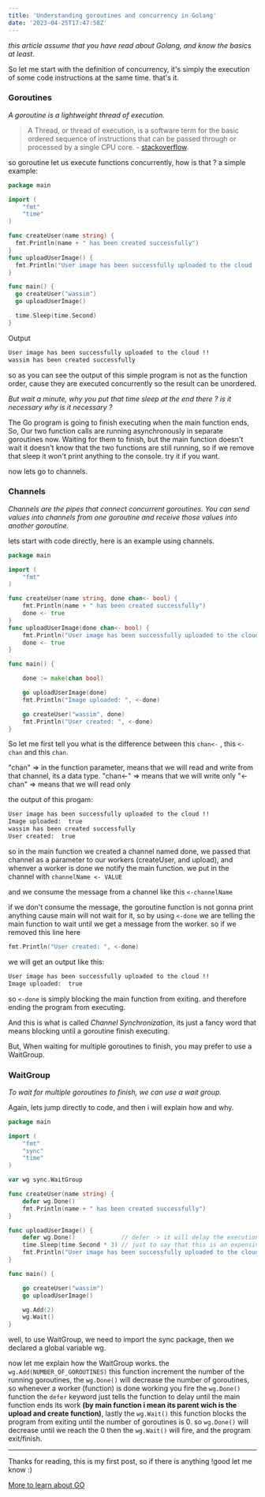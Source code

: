 ```yaml
---
title: 'Understanding goroutines and concurrency in Golang'
date: '2023-04-25T17:47:58Z'
---
```


*this article assume that you have read about Golang, and know the basics at least.*

So let me start with the definition of concurrency,
it's simply the execution of some code instructions at the same time. that's it.

### Goroutines
*A goroutine is a lightweight thread of execution.*

> A Thread, or thread of execution, is a software term for the basic ordered sequence of instructions that can be passed through or processed by a single CPU core. - [stackoverflow](https://stackoverflow.com/questions/5201852/what-is-a-thread-really).

so goroutine let us execute functions concurrently, how is that ?
a simple example:
```go
package main

import (
	"fmt"
	"time"
)

func createUser(name string) {
  fmt.Println(name + " has been created successfully")
}
func uploadUserImage() {
  fmt.Println("User image has been successfully uploaded to the cloud !!")
}

func main() {
  go createUser("wassim")
  go uploadUserImage()

  time.Sleep(time.Second)
}

```
Output
```bash
User image has been successfully uploaded to the cloud !!
wassim has been created successfully
```

so as you can see the output of this simple program is not as the function order, cause they are executed concurrently so the result can be unordered.

*But wait a minute, why you put that time sleep at the end there ? is it necessary why is it necessary ?*

The Go program is going to finish executing when the main function ends, So, Our two function calls are running asynchronously in separate goroutines now. Waiting for them to finish, but the main function doesn't wait it doesn't know that the two functions are still running, so if we remove that sleep it won't print anything to the console. try it if you want.

now lets go to channels.

### Channels
*Channels are the pipes that connect concurrent goroutines. You can send values into channels from one goroutine and receive those values into another goroutine.*

lets start with code directly, here is an example using channels.

```go
package main

import (
	"fmt"
)

func createUser(name string, done chan<- bool) {
	fmt.Println(name + " has been created successfully")
	done <- true
}
func uploadUserImage(done chan<- bool) {
	fmt.Println("User image has been successfully uploaded to the cloud !!")
	done <- true
}

func main() {

	done := make(chan bool)

	go uploadUserImage(done)
	fmt.Println("Image uploaded: ", <-done)

	go createUser("wassim", done)
	fmt.Println("User created: ", <-done)
}
```

So let me first tell you what is the difference between this `chan<-` , this `<-chan` and this `chan`.

"chan" => in the function parameter, means that we will read and write from that channel, its a data type.
"chan<-" => means that we will write only
"<-chan" => means that we will read only

the output of this progam:

```bash
User image has been successfully uploaded to the cloud !!
Image uploaded:  true
wassim has been created successfully
User created:  true
```


so in the main function we created a channel named done, we passed that channel as a parameter to our workers (createUser, and upload), and whenver a worker is done we notify the main function.
we put in the channel with `channelName <- VALUE`

and we consume the message from a channel like this `<-channelName`

if we don't consume the message, the goroutine function is not gonna print anything cause main will not wait for it, so by using `<-done` we are telling the main function to wait until we get a message from the worker.
so if we removed this line here 
```go
fmt.Println("User created: ", <-done)
```
we will get an output like this:

```bash
User image has been successfully uploaded to the cloud !!
Image uploaded:  true
```

so `<-done` is simply blocking the main function from exiting. and therefore ending the program from executing.

And this is what is called *Channel Synchronization*, its just a fancy word that means blocking until a goroutine finish executing.

But, When waiting for multiple goroutines to finish, you may prefer to use a WaitGroup.


### WaitGroup
*To wait for multiple goroutines to finish, we can use a wait group.*

Again, lets jump directly to code, and then i will explain how and why.
```go
package main

import (
	"fmt"
	"sync"
	"time"
)

var wg sync.WaitGroup

func createUser(name string) {
	defer wg.Done()
	fmt.Println(name + " has been created successfully")
}

func uploadUserImage() {
	defer wg.Done()             // defer -> it will delay the execution of this func we upload the user image
	time.Sleep(time.Second * 3) // just to say that this is an expensive function (that took 3s)
	fmt.Println("User image has been successfully uploaded to the cloud !!")
}

func main() {

	go createUser("wassim")
	go uploadUserImage()

	wg.Add(2)
	wg.Wait()
}
```
well, to use WaitGroup, we need to import the sync package, then we declared a global variable wg.

now let me explain how the WaitGroup works. the `wg.Add(NUMBER_OF_GOROUTINES)` this function increment the number of the running goroutines, the `wg.Done()` will decrease the number of goroutines, so whenever a worker (function) is done working you fire the `wg.Done()` function the `defer` keyword just tells the function to delay until the main function ends its work **(by main function i mean its parent wich is the upload and create function)**, lastly the `wg.Wait()` this function blocks the program from exiting until the number of goroutines is 0. so `wg.Done()` will decrease until we reach the 0 then the `wg.Wait()` will fire, and the program exit/finish.

----
Thanks for reading, this is my first post, so if there is anything !good let me know :)

[More to learn about GO](https://gobyexample.com)
